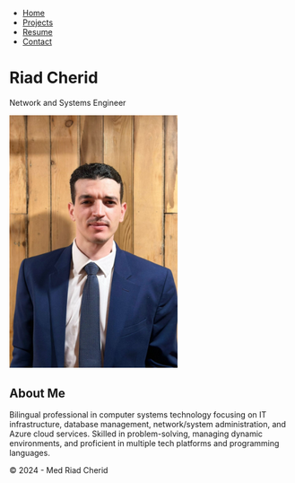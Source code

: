 <!DOCTYPE html>
<html lang="en">
<head>
    <meta charset="UTF-8">
    <meta name="viewport" content="width=device-width, initial-scale=1.0">
    <title>Home</title>
    <link rel="stylesheet" href="style.css">
</head>
<body>
    <nav>
        <div class="nav-container">
            <ul>
                <li><a href="index.html">Home</a></li>
                <li><a href="projects.html">Projects</a></li>
                <li><a href="resume.html">Resume</a></li>
                <li><a href="contact.html">Contact</a></li>
            </ul>
        </div>
    </nav>
    <main>
        <h1>Riad Cherid</h1>
        <p>Network and Systems Engineer</p>
        <img src="myimage1.jpg" alt="Riad Cherid" style="max-width: 300px;">
        <section class="about-me">
            <h2>About Me</h2>
            <p>Bilingual professional in computer systems technology focusing on IT infrastructure, database management, network/system administration, and Azure cloud services. Skilled in problem-solving, managing dynamic environments, and proficient in multiple tech platforms and programming languages.</p>
        </section>
    </main>
    <footer>
        <p>&copy; 2024 - Med Riad Cherid</p>
    </footer>
</body>
</html>
